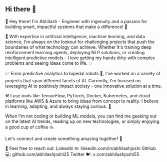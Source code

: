 ## Hi there 👋

<!--
**AbhilashJoshi25/abhilashjoshi25** is a ✨ _special_ ✨ repository because its `README.md` (this file) appears on your GitHub profile.

Here are some ideas to get you started:

- 🔭 I’m currently working on ...
- 🌱 I’m currently learning ...
- 👯 I’m looking to collaborate on ...
- 🤔 I’m looking for help with ...
- 💬 Ask me about ...
- 📫 How to reach me: ...
- 😄 Pronouns: ...
- ⚡ Fun fact: ...
-->
👋 Hey there! I'm Abhilash - Engineer with ingenuity and a passion for building smart, impactful systems that make a difference! 🚀

🧠 With expertise in artificial intelligence, machine learning, and data science, I'm always on the lookout for challenging projects that push the boundaries of what technology can achieve. Whether it's training deep reinforcement learning agents, deploying NLP solutions, or creating intelligent predictive models - I love getting my hands dirty with complex problems and seeing ideas come to life. 💡

📈 From predictive analytics to bipedal robots 🤖, I've worked on a variety of projects that span different facets of AI. Currently, I'm focused on leveraging AI to positively impact society - one innovative solution at a time.

⚒️ I use tools like TensorFlow, PyTorch, Docker, Kubernetes, and cloud platforms like AWS & Azure to bring ideas from concept to reality. I believe in learning, adapting, and always staying curious. 🌟

When I'm not coding or building ML models, you can find me geeking out on the latest AI trends, reading up on new technologies, or simply enjoying a good cup of coffee ☕️.

Let's connect and create something amazing together! 🤝

🔗 Feel free to reach out:
LinkedIn 🌐: linkedin.com/in/abhilashjoshi
GitHub 💻: github.com/abhilashjoshi25
Twitter 🐦: x.com/abhilashjoshi55
